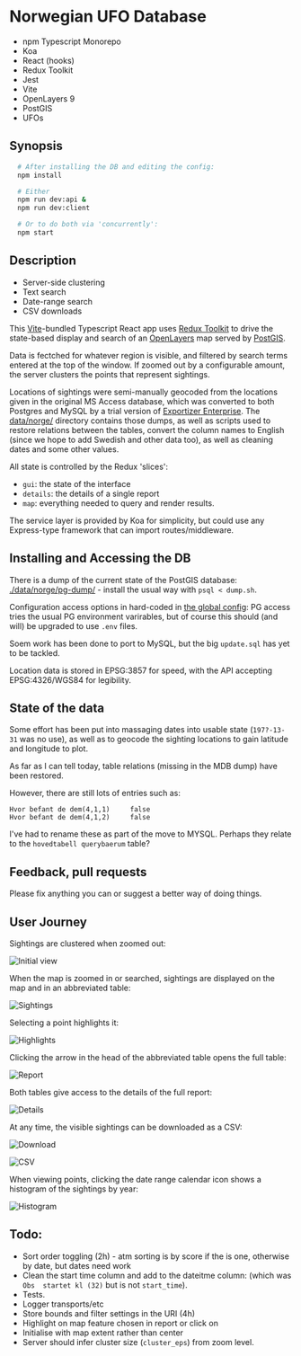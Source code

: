 # Norwegian UFO Database

* npm Typescript Monorepo
* Koa
* React (hooks)
* Redux Toolkit 
* Jest
* Vite 
* OpenLayers 9
* PostGIS
* UFOs

## Synopsis

```bash
  # After installing the DB and editing the config:
  npm install

  # Either
  npm run dev:api &
  npm run dev:client

  # Or to do both via 'concurrently':
  npm start
```

## Description

* Server-side clustering
* Text search
* Date-range search
* CSV downloads

This [Vite](https://vitejs.dev/)-bundled Typescript React app uses [Redux Toolkit](https://redux-toolkit.js.org/) to drive the state-based display and search of an [OpenLayers](https://openlayers.org/) map served by [PostGIS](http://postgis.net/documentation/getting_started/install_windows/).

Data is fectched for whatever region is visible, and filtered by search terms entered at the top of the window. 
If zoomed out by a configurable amount, the server clusters the points that represent sightings.

Locations of sightings were semi-manually geocoded from the locations given in the original MS Access database, which was converted to both Postgres and MySQL by a trial version of [Exportizer Enterprise](https://www.vlsoftware.net/exportizer/). The [data/norge/](data/norge/) directory contains those dumps, as well as scripts used to restore relations between the tables, convert the column names to English (since we hope to add Swedish and other data too), as well as cleaning dates and some other values.

All state is controlled by the Redux 'slices':

- `gui`: the state of the interface
- `details`: the details of a single report
- `map`: everything needed to query and render results.

The service layer is provided by Koa for simplicity, but could use any Express-type framework that can import routes/middleware.

## Installing and Accessing the DB

There is a dump of the current state of the PostGIS database: [./data/norge/pg-dump/](./data/norge/pg-dump/) - install the usual way with `psql < dump.sh`.

Configuration access options in hard-coded  in [the global config](./packages/config/): PG access tries the usual PG environment varirables, but of course this should (and will) be upgraded to use `.env` files.

Soem work has been done to port to MySQL, but the big `update.sql` has yet to be tackled.

Location data is stored in EPSG:3857 for speed, with the API accepting EPSG:4326/WGS84 for legibility.

## State of the data

Some effort has been put into massaging dates into usable state (`197?-13-31` was no use), as well as to geocode the sighting locations to gain latitude and longitude to plot.

As far as I can tell today, table relations (missing in the MDB dump) have been restored.

However, there are still lots of entries such as:

    Hvor befant de dem(4,1,1)	  false
    Hvor befant de dem(4,1,2)	  false

I've had to rename these as part of the move to MYSQL. Perhaps they relate to the `hovedtabell querybaerum` table?

## Feedback, pull requests

Please fix anything you can or suggest a better way of doing things.

## User Journey

Sightings are clustered when zoomed out:

![Initial view](./docs/images/init.png)

When the map is zoomed in or searched, sightings are displayed on the map and in an abbreviated table:

![Sightings](./docs/images/search-text.png)

Selecting a point highlights it:

![Highlights](./docs/images/selection.png)

Clicking the arrow in the head of the abbreviated table opens the full table:

![Report](./docs/images/wide-report.png)

Both tables give access to the details of the full report:

![Details](./docs/images/details.png)

At any time, the visible sightings can be downloaded as a CSV:

![Download](./docs/images/save-csv.png)

![CSV](./docs/images/csv.png)

When viewing points, clicking the date range calendar icon  shows a histogram of the sightings by year:

![Histogram](./docs/images/histogram.png)

## Todo:

* Sort order toggling (2h) - atm sorting is by score if the is one, otherwise by date, but dates need work
* Clean the start time column and add to the dateitme column: (which was `Obs  startet kl (32)` but is not `start_time`).
* Tests.
* Logger transports/etc
* Store bounds and filter settings in the URI (4h)
* Highlight on map feature chosen in report or click on
* Initialise with map extent rather than center
* Server should infer cluster size (`cluster_eps`) from zoom level.
